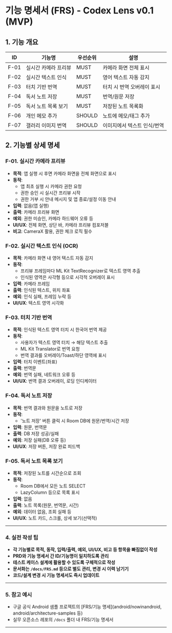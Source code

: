 # 기능 명세서 (FRS) - Codex Lens v0.1 (MVP)

## 1. 기능 개요

| ID    | 기능명                | 우선순위 | 설명                           |
|-------|-----------------------|----------|--------------------------------|
| F-01  | 실시간 카메라 프리뷰  | MUST     | 카메라 화면 전체 표시          |
| F-02  | 실시간 텍스트 인식    | MUST     | 영어 텍스트 자동 감지          |
| F-03  | 터치 기반 번역        | MUST     | 터치 시 번역 오버레이 표시     |
| F-04  | 독서 노트 저장        | MUST     | 번역/원문 저장                 |
| F-05  | 독서 노트 목록 보기   | MUST     | 저장된 노트 목록화             |
| F-06  | 개인 메모 추가        | SHOULD   | 노트에 메모/태그 추가          |
| F-07  | 갤러리 이미지 번역    | SHOULD   | 이미지에서 텍스트 인식/번역    |

## 2. 기능별 상세 명세

### F-01. 실시간 카메라 프리뷰

- **목적**: 앱 실행 시 후면 카메라 화면을 전체 화면으로 표시
- **동작**:
  - 앱 최초 실행 시 카메라 권한 요청
  - 권한 승인 시 실시간 프리뷰 시작
  - 권한 거부 시 안내 메시지 및 앱 종료/설정 이동 안내
- **입력**: 없음(앱 실행)
- **출력**: 카메라 프리뷰 화면
- **예외**: 권한 미승인, 카메라 하드웨어 오류 등
- **UI/UX**: 전체 화면, 상단 바, 카메라 프리뷰 컴포저블
- **비고**: CameraX 활용, 권한 체크 로직 필수

### F-02. 실시간 텍스트 인식 (OCR)

- **목적**: 카메라 화면 내 영어 텍스트 자동 감지
- **동작**:
  - 프리뷰 프레임마다 ML Kit TextRecognizer로 텍스트 영역 추출
  - 인식된 영역은 사각형 등으로 시각적 오버레이 표시
- **입력**: 카메라 프레임
- **출력**: 인식된 텍스트, 위치 좌표
- **예외**: 인식 실패, 프레임 누락 등
- **UI/UX**: 텍스트 영역 시각화

### F-03. 터치 기반 번역

- **목적**: 인식된 텍스트 영역 터치 시 한국어 번역 제공
- **동작**:
  - 사용자가 텍스트 영역 터치 → 해당 텍스트 추출
  - ML Kit Translator로 번역 요청
  - 번역 결과를 오버레이/Toast/하단 영역에 표시
- **입력**: 터치 이벤트(좌표)
- **출력**: 번역문
- **예외**: 번역 실패, 네트워크 오류 등
- **UI/UX**: 번역 결과 오버레이, 로딩 인디케이터

### F-04. 독서 노트 저장

- **목적**: 번역 결과와 원문을 노트로 저장
- **동작**:
  - '노트 저장' 버튼 클릭 시 Room DB에 원문/번역/시간 저장
- **입력**: 원문, 번역문
- **출력**: DB 저장 성공/실패
- **예외**: 저장 실패(DB 오류 등)
- **UI/UX**: 저장 버튼, 저장 완료 피드백

### F-05. 독서 노트 목록 보기

- **목적**: 저장된 노트를 시간순으로 조회
- **동작**:
  - Room DB에서 모든 노트 SELECT
  - LazyColumn 등으로 목록 표시
- **입력**: 없음
- **출력**: 노트 목록(원문, 번역문, 시간)
- **예외**: 데이터 없음, 조회 실패 등
- **UI/UX**: 노트 카드, 스크롤, 상세 보기(선택적)


---

### 4. 실전 작성 팁

- **각 기능별로 목적, 동작, 입력/출력, 예외, UI/UX, 비고 등 항목을 빠짐없이 작성**
- **PRD와 기능 명세서 간 ID/기능명이 일치하도록 관리**
- **테스트 케이스 설계에 활용할 수 있도록 구체적으로 작성**
- **문서화는 `/docs/FRS.md` 등으로 별도 관리, 변경 시 이력 남기기**
- **코드/설계 변경 시 기능 명세서도 즉시 업데이트**

---

### 5. 참고 예시

- 구글 공식 Android 샘플 프로젝트의 [FRS/기능 명세](android/nowinandroid, android/architecture-samples 등)
- 실무 오픈소스 레포의 `/docs` 폴더 내 FRS/기능 명세서

---